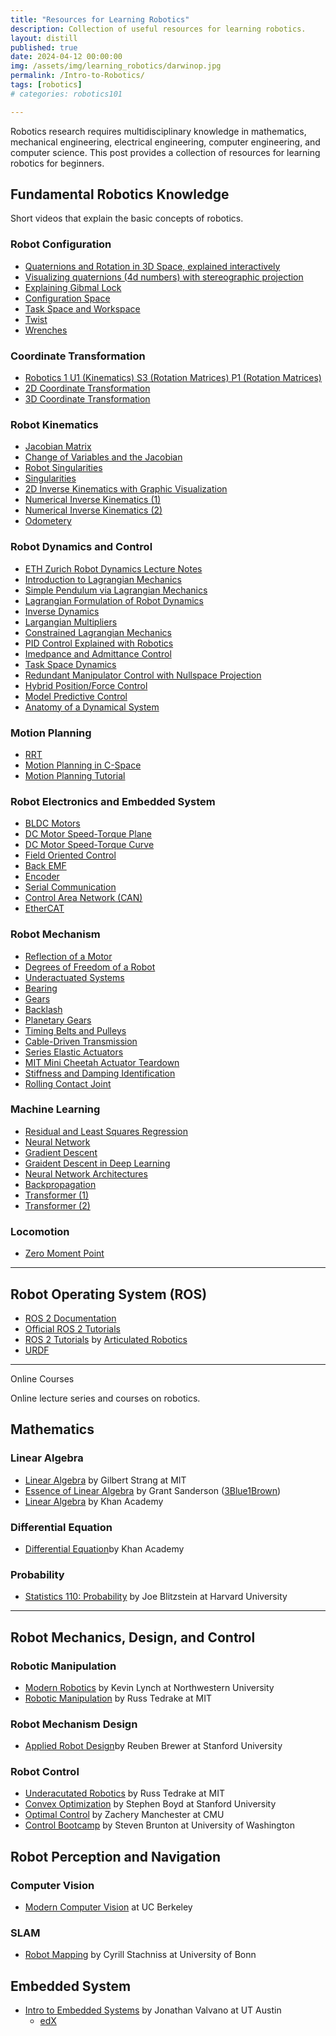 ```yaml
---
title: "Resources for Learning Robotics"
description: Collection of useful resources for learning robotics. 
layout: distill
published: true
date: 2024-04-12 00:00:00
img: /assets/img/learning_robotics/darwinop.jpg
permalink: /Intro-to-Robotics/
tags: [robotics]
# categories: robotics101

---
```


Robotics research requires multidisciplinary knowledge in mathematics, mechanical engineering, electrical engineering, computer engineering, and computer science. This post provides a collection of resources for learning robotics for beginners.

## Fundamental Robotics Knowledge

Short videos that explain the basic concepts of robotics.

### Robot Configuration
- [Quaternions and Rotation in 3D Space, explained interactively](https://www.youtube.com/watch?v=zjMuIxRvygQ&t=33s)
- [Visualizing quaternions (4d numbers) with stereographic projection](https://www.youtube.com/watch?v=d4EgbgTm0Bg&t=469s)
- [Explaining Gibmal Lock](https://www.youtube.com/watch?v=zc8b2Jo7mno)
- [Configuration Space](https://www.youtube.com/watch?v=FyLNR3edOds&list=PLggLP4f-rq02vX0OQQ5vrCxbJrzamYDfx&index=6)
- [Task Space and Workspace](https://www.youtube.com/watch?v=hTuW51CpUg4&list=PLggLP4f-rq02vX0OQQ5vrCxbJrzamYDfx&index=9)
- [Twist](https://www.youtube.com/watch?v=mvGZtO_ruj0&list=PLggLP4f-rq02vX0OQQ5vrCxbJrzamYDfx&index=17)
- [Wrenches](https://www.youtube.com/watch?v=0wsYPJPGtKE&list=PLggLP4f-rq02vX0OQQ5vrCxbJrzamYDfx&index=20)

### Coordinate Transformation
- [Robotics 1 U1 (Kinematics) S3 (Rotation Matrices) P1 (Rotation Matrices)](https://www.youtube.com/watch?v=lVjFhNv2N8o)
- [2D Coordinate Transformation](https://www.youtube.com/watch?v=H_94DTWd8ck)
- [3D Coordinate Transformation](https://www.youtube.com/watch?v=rHLEWRxRGiM)

### Robot Kinematics
- [Jacobian Matrix](https://www.youtube.com/watch?v=bohL918kXQk)
- [Change of Variables and the Jacobian](https://www.youtube.com/watch?v=hhFzJvaY__U&t=510s)
- [Robot Singularities](https://www.youtube.com/watch?v=vCEWORZbD3Y&t=55s)
- [Singularities](https://www.youtube.com/watch?v=vjJgTvnQpBs&t=93s)
- [2D Inverse Kinematics with Graphic Visualization](https://www.youtube.com/watch?v=wgpgNLEEpeY)
- [Numerical Inverse Kinematics (1)](https://www.youtube.com/watch?v=VhUA0jf7tI8)
- [Numerical Inverse Kinematics (2)](https://www.youtube.com/watch?v=24cXvgQl-nk)
- [Odometery](https://www.youtube.com/watch?v=eQ9E0Zvp9jw&t=198s )


### Robot Dynamics and Control
- [ETH Zurich Robot Dynamics Lecture Notes](https://ethz.ch/content/dam/ethz/special-interest/mavt/robotics-n-intelligent-systems/rsl-dam/documents/RobotDynamics2017/RD_HS2017script.pdf)
- [Introduction to Lagrangian Mechanics](https://www.youtube.com/watch?v=8UtnDaGHpq0)
- [Simple Pendulum via Lagrangian Mechanics](http://www.aoengr.com/Dynamics/LagrangianMechanicsPendulum.pdf)
- [Lagrangian Formulation of Robot Dynamics](https://www.youtube.com/watch?v=1U6y_68CjeY)
- [Inverse Dynamics](https://www.youtube.com/watch?v=ZASVKAlegfQ)
- [Largangian Multipliers](https://www.youtube.com/watch?v=5A39Ht9Wcu0)
- [Constrained Lagrangian Mechanics](https://www.youtube.com/watch?v=keMzpa_iWjs)
- [PID Control Explained with Robotics](https://www.youtube.com/watch?v=_bWvXn4ilrY)
- [Imedpance and Admittance Control](https://www.youtube.com/watch?v=IolG5V_skv8)
- [Task Space Dynamics](https://www.youtube.com/watch?v=iQa01aFgf8U) 
- [Redundant Manipulator Control with Nullspace Projection](https://www.youtube.com/watch?v=GMnO6qntsYc)
- [Hybrid Position/Force Control](https://www.youtube.com/watch?v=UR0GpaaBVKk)
- [Model Predictive Control](https://www.youtube.com/watch?v=YwodGM2eoy4)
- [Anatomy of a Dynamical System](https://www.youtube.com/watch?v=-FvrON0OmYc)

### Motion Planning
- [RRT](https://www.youtube.com/watch?v=Ob3BIJkQJEw)
- [Motion Planning in C-Space](https://www.youtube.com/watch?v=s2qrMwqm4D0&list=PLggLP4f-rq02vX0OQQ5vrCxbJrzamYDfx&index=51)
- [Motion Planning Tutorial](https://msl.cs.illinois.edu/~lavalle/papers/Lav11b.pdf)

### Robot Electronics and Embedded System
- [BLDC Motors](https://www.youtube.com/watch?v=bCEiOnuODac)
- [DC Motor Speed-Torque Plane](https://www.youtube.com/watch?v=KmnztbTCvxM)
- [DC Motor Speed-Torque Curve](https://www.youtube.com/watch?v=pxtRlKs0pAg)
- [Field Oriented Control](https://www.youtube.com/watch?v=YPD1_rcXBIE)
- [Back EMF](https://www.youtube.com/watch?v=JgnPSOUoVJI)
- [Encoder](https://www.youtube.com/watch?v=k2GQVJ4z0kM)
- [Serial Communication](https://www.youtube.com/watch?v=IyGwvGzrqp8)
- [Control Area Network (CAN)](https://www.youtube.com/watch?v=WikQ5n1QXQs)
- [EtherCAT](https://www.youtube.com/watch?v=tYAl2jkaB8Q)

### Robot Mechanism
- [Reflection of a Motor](https://www.youtube.com/watch?v=VvYSrsqALKc)
- [Degrees of Freedom of a Robot](https://www.youtube.com/watch?v=zI64DyaRUvQ)
- [Underactuated Systems](https://underactuated.mit.edu/intro.html)
- [Bearing](https://www.youtube.com/watch?v=8q25EUszBSI)
- [Gears](https://www.youtube.com/watch?v=ZhDO16FDmxA&t=55s)
- [Backlash](https://khkgears.net/new/gear_knowledge/gear_technical_reference/gear_backlash.html)
- [Planetary Gears](https://www.youtube.com/watch?v=TzJkD87eQNI)
- [Timing Belts and Pulleys](https://www.youtube.com/watch?v=C_khtPviVPg)
- [Cable-Driven Transmission](https://www.youtube.com/watch?v=uJiauHFUbn8)
- [Series Elastic Actuators](https://www.youtube.com/watch?v=gZLO2Am0Zk8)
- [MIT Mini Cheetah Actuator Teardown](https://www.youtube.com/watch?v=Mhxz2Bj2RXA)
- [Stiffness and Damping Identification](https://www.youtube.com/watch?v=VZKsla53FAw)
- [Rolling Contact Joint](https://www.youtube.com/watch?v=TQiLLcumqDw)



### Machine Learning
- [Residual and Least Squares Regression](https://www.youtube.com/watch?v=yMgFHbjbAW8)
- [Neural Network](https://www.youtube.com/watch?v=aircAruvnKk&list=PLZHQObOWTQDNU6R1_67000Dx_ZCJB-3pi) 
- [Gradient Descent](https://www.youtube.com/watch?v=EKbFIWANwHw)
- [Graident Descent in Deep Learning](https://www.youtube.com/watch?v=IHZwWFHWa-w&list=PLZHQObOWTQDNU6R1_67000Dx_ZCJB-3pi&index=2)
- [Neural Network Architectures](https://www.youtube.com/watch?v=oJNHXPs0XDk)
- [Backpropagation](https://www.youtube.com/watch?v=Ilg3gGewQ5U&list=PLZHQObOWTQDNU6R1_67000Dx_ZCJB-3pi&index=3)
- [Transformer (1)](https://www.youtube.com/watch?v=wjZofJX0v4M&list=PLZHQObOWTQDNU6R1_67000Dx_ZCJB-3pi&index=5)
- [Transformer (2)](https://www.youtube.com/watch?v=eMlx5fFNoYc&list=PLZHQObOWTQDNU6R1_67000Dx_ZCJB-3pi&index=6)

### Locomotion
- [Zero Moment Point](https://www.youtube.com/watch?v=Pt_ikHJnNs4)

-----
##  Robot Operating System (ROS)

- [ROS 2 Documentation](https://docs.ros.org/en/iron/index.html)
- [Official ROS 2 Tutorials](https://docs.ros.org/en/iron/Tutorials.html)
- [ROS 2 Tutorials](https://articulatedrobotics.xyz/page4/) by [Articulated Robotics](https://www.youtube.com/@ArticulatedRobotics)
- [URDF](https://industrial-training-master.readthedocs.io/en/melodic/_source/session3/Intro-to-URDF.html)


-----

Online Courses

Online lecture series and courses on robotics.

##  Mathematics

### Linear Algebra

- [Linear Algebra](https://ocw.mit.edu/courses/18-06-linear-algebra-spring-2010/) by Gilbert Strang at MIT
- [Essence of Linear Algebra](https://www.3blue1brown.com/topics/linear-algebra) by Grant Sanderson ([3Blue1Brown](https://www.youtube.com/@3blue1brown))
- [Linear Algebra](https://www.khanacademy.org/math/linear-algebra) by Khan Academy

### Differential Equation
- [Differential Equation](https://www.khanacademy.org/math/differential-equations)by Khan Academy

### Probability
- [Statistics 110: Probability](https://www.youtube.com/playlist?list=PL2SOU6wwxB0uwwH80KTQ6ht66KWxbzTIo) by Joe Blitzstein at Harvard University

-----

## Robot Mechanics, Design, and Control

### Robotic Manipulation
-  [Modern Robotics](https://modernrobotics.northwestern.edu/nu-gm-book-resource/foundations-of-robot-motion/) by Kevin Lynch at Northwestern University
-  [Robotic Manipulation](https://manipulation.csail.mit.edu/index.html) by Russ Tedrake at MIT

### Robot Mechanism Design
- [Applied Robot Design](https://www.youtube.com/@StanfordCS235/videos)by Reuben Brewer at Stanford University


### Robot Control
- [Underacutated Robotics](https://underactuated.mit.edu/index.html) by Russ Tedrake at MIT
- [Convex Optimization](https://web.stanford.edu/class/ee364a/) by Stephen Boyd at Stanford University
- [Optimal Control](https://www.youtube.com/watch?v=Kj88Nory8ec&list=PLZnJoM76RM6Jv4f7E7RnzW4rijTUTPI4u) by Zachery Manchester at CMU
- [Control Bootcamp](https://www.youtube.com/watch?v=Pi7l8mMjYVE&list=PLMrJAkhIeNNR20Mz-VpzgfQs5zrYi085m) by Steven Brunton at University of Washington


## Robot Perception and Navigation

### Computer Vision
- [Modern Computer Vision](https://www.youtube.com/playlist?list=PLzWRmD0Vi2KVsrCqA4VnztE4t71KnTnP5) at UC Berkeley
### SLAM
- [Robot Mapping](https://www.youtube.com/watch?v=U6vr3iNrwRA&list=PLgnQpQtFTOGQrZ4O5QzbIHgl3b1JHimN_&index=1) by Cyrill Stachniss at University of Bonn


## Embedded System
- [Intro to Embedded Systems](https://users.ece.utexas.edu/~valvano/Volume1/) by Jonathan Valvano at UT Austin
	- [edX](https://www.edx.org/learn/embedded-systems/the-university-of-texas-at-austin-embedded-systems-shape-the-world-microcontroller-input-output)
